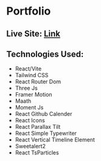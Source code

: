 # Portfolio

## Live Site: [Link](https://ras1k-portfolio.vercel.app/)

## Technologies Used:
* React/Vite
* Tailwind CSS
* React Router Dom
* Three Js
* Framer Motion
* Maath
* Moment Js
* React Github Calender
* React Icons
* React Parallax Tilt
* React Simple Typewriter
* React Vertical Timeline Element
* Sweetalert2
* React TsParticles
  
